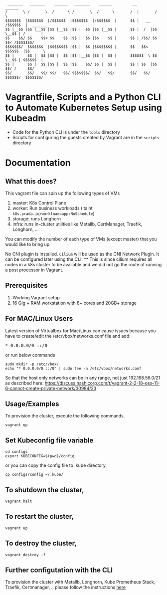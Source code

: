 ```
 _______   _______    ______   _______    ______         __         ______            
/       \ /       \  /      \ /       \  /      \       /  |       /      \           
$$$$$$$  |$$$$$$$  |/$$$$$$  |$$$$$$$  |/$$$$$$  |      $$ |   __ /$$$$$$  |  _______ 
$$ |__$$ |$$ |__$$ |$$ |__$$ |$$ |  $$ |$$ |__$$ |      $$ |  /  |$$ \__$$ | /       |
$$    $$/ $$    $$< $$    $$ |$$ |  $$ |$$    $$ |      $$ |_/$$/ $$    $$< /$$$$$$$/ 
$$$$$$$/  $$$$$$$  |$$$$$$$$ |$$ |  $$ |$$$$$$$$ |      $$   $$<   $$$$$$  |$$      \ 
$$ |      $$ |  $$ |$$ |  $$ |$$ |__$$ |$$ |  $$ |      $$$$$$  \ $$ \__$$ | $$$$$$  |
$$ |      $$ |  $$ |$$ |  $$ |$$    $$/ $$ |  $$ |      $$ | $$  |$$    $$/ /     $$/ 
$$/       $$/   $$/ $$/   $$/ $$$$$$$/  $$/   $$/       $$/   $$/  $$$$$$/  $$$$$$$/ 

```

# Vagrantfile, Scripts and a Python CLI to Automate Kubernetes Setup using Kubeadm
- Code for the Python CLI is under the `tools` directory
- Scripts for configuring the guests created by Vagrant are in the `scripts` directory

# Documentation

## What this does?
This vagrant file can spin up the following types of VMs
1. master: K8s Control Plane
2. worker: Run business workloads ( taint `k8s.prada.io/workload=app:NoSchedule`)
3. storage: runs Longhorn
4. infra: runs in-cluster utilities like Metallb, CertManager, Traefik, Longhorn, ...

You can modify the number of each type of VMs (except master) that you would like to bring up.

No CNI plugin is installed. `Cilium` will be used as the CNI Network Plugin. It can be configured later using the CLI. 
** This is since cilium requires all nodes in a k8s cluster to be available and we did not go the route of running a post processor in Vagrant.
## Prerequisites

1. Working Vagrant setup
2. 16 Gig + RAM workstation with 8+ cores and 20GB+ storage

## For MAC/Linux Users

Latest version of Virtualbox for Mac/Linux can cause issues because you have to create/edit the /etc/vbox/networks.conf file and add:
<pre>* 0.0.0.0/0 ::/0</pre>

or run below commands

```shell
sudo mkdir -p /etc/vbox/
echo "* 0.0.0.0/0 ::/0" | sudo tee -a /etc/vbox/networks.conf
```

So that the host only networks can be in any range, not just 192.168.56.0/21 as described here:
https://discuss.hashicorp.com/t/vagrant-2-2-18-osx-11-6-cannot-create-private-network/30984/23

## Usage/Examples

To provision the cluster, execute the following commands.

```shell
vagrant up
```

## Set Kubeconfig file variable

```shell
cd configs
export KUBECONFIG=$(pwd)/config
```

or you can copy the config file to .kube directory.

```shell
cp configs/config ~/.kube/
```

## To shutdown the cluster,

```shell
vagrant halt
```

## To restart the cluster,

```shell
vagrant up
```

## To destroy the cluster,

```shell
vagrant destroy -f
```

## Further configutation with the CLI
To provision the cluster with Metallb, Longhorn, Kube Prometheus Stack, Traefik, Certmanager, .. please follow the instructions [here](./tools/README.md)